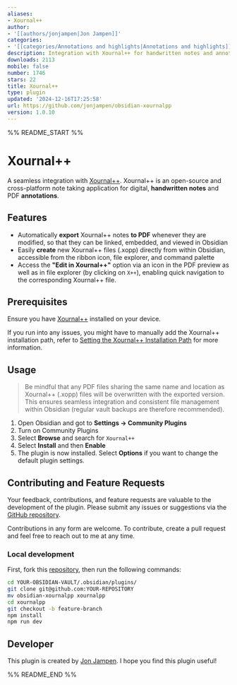 ```yaml
---
aliases:
- Xournal++
author:
- '[[authors/jonjampen|Jon Jampen]]'
categories:
- '[[categories/Annotations and highlights|Annotations and highlights]]'
description: Integration with Xournal++ for handwritten notes and annotations.
downloads: 2113
mobile: false
number: 1746
stars: 22
title: Xournal++
type: plugin
updated: '2024-12-16T17:25:58'
url: https://github.com/jonjampen/obsidian-xournalpp
version: 1.0.10
---
```


%% README_START %%

# Xournal++

A seamless integration with [Xournal++](https://xournalpp.github.io). Xournal++ is an open-source and cross-platform note taking application for digital, **handwritten notes** and PDF **annotations**.

## Features

-   Automatically **export** Xournal++ notes **to PDF** whenever they are modified, so that they can be linked, embedded, and viewed in Obsidian
-   Easily **create** new Xournal++ files (.xopp) directly from within Obsidian, accessible from the ribbon icon, file explorer, and command palette
-   Access the **"Edit in Xournal++"** option via an icon in the PDF preview as well as in file explorer (by clicking on `X++`), enabling quick navigation to the corresponding Xournal++ file.

## Prerequisites

Ensure you have [Xournal++](https://xournalpp.github.io) installed on your device.

If you run into any issues, you might have to manually add the Xournal++ installation path, refer to [Setting the Xournal++ Installation Path](https://github.com/jonjampen/obsidian-xournalpp/blob/master/docs/path.md) for more information.

## Usage

> Be mindful that any PDF files sharing the same name and location as Xournal++ (.xopp) files will be overwritten with the exported version. This ensures seamless integration and consistent file management within Obsidian (regular vault backups are therefore recommended).

1. Open Obsidian and got to **Settings → Community Plugins**
1. Turn on Community Plugins
1. Select **Browse** and search for `Xournal++`
1. Select **Install** and then **Enable**
1. The plugin is now installed. Select **Options** if you want to change the default plugin settings.

## Contributing and Feature Requests

Your feedback, contributions, and feature requests are valuable to the development of the plugin. Please submit any issues or suggestions via the [GitHub repository](https://github.com/jonjampen/obsidian-xournalpp/issues).

Contributions in any form are welcome. To contribute, create a pull request and feel free to reach out to me at any time.

### Local development

First, fork this [repository](https://github.com/jonjampen/obsidian-xournalpp), then run the following commands:

```bash
cd YOUR-OBSIDIAN-VAULT/.obsidian/plugins/
git clone git@github.com:YOUR-REPOSITORY
mv obsidian-xournalpp xournalpp
cd xournalpp
git checkout -b feature-branch
npm install
npm run dev
```

## Developer

This plugin is created by [Jon Jampen](mailto:hello@jonjampen.ch). I hope you find this plugin useful!


%% README_END %%